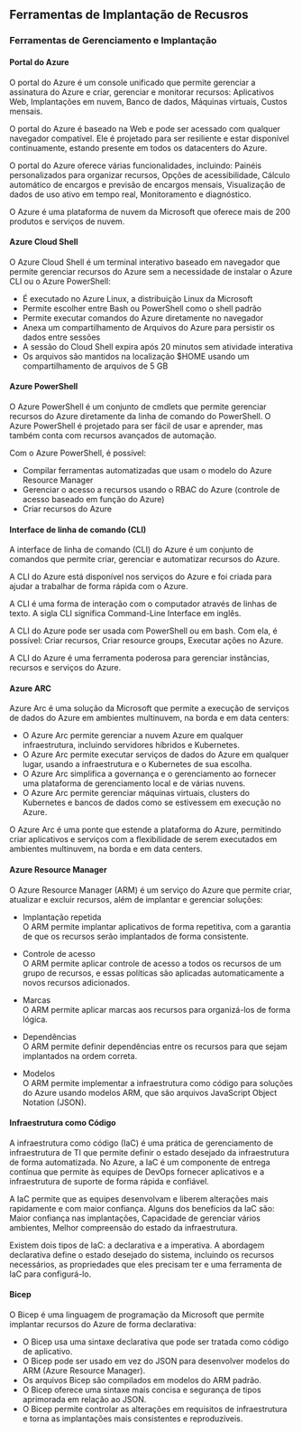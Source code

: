 ## Ferramentas de Implantação de Recusros

### Ferramentas de Gerenciamento e Implantação
#### Portal do Azure
O portal do Azure é um console unificado que permite gerenciar a assinatura do Azure e criar, gerenciar e monitorar recursos: Aplicativos Web, Implantações em nuvem, Banco de dados, Máquinas virtuais, Custos mensais. 

O portal do Azure é baseado na Web e pode ser acessado com qualquer navegador compatível. Ele é projetado para ser resiliente e estar disponível continuamente, estando presente em todos os datacenters do Azure. 

O portal do Azure oferece várias funcionalidades, incluindo: Painéis personalizados para organizar recursos, Opções de acessibilidade, Cálculo automático de encargos e previsão de encargos mensais, Visualização de dados de uso ativo em tempo real, Monitoramento e diagnóstico. 

O Azure é uma plataforma de nuvem da Microsoft que oferece mais de 200 produtos e serviços de nuvem.
#### Azure Cloud Shell
O Azure Cloud Shell é um terminal interativo baseado em navegador que permite gerenciar recursos do Azure sem a necessidade de instalar o Azure CLI ou o Azure PowerShell: 
- É executado no Azure Linux, a distribuição Linux da Microsoft 
- Permite escolher entre Bash ou PowerShell como o shell padrão 
- Permite executar comandos do Azure diretamente no navegador 
- Anexa um compartilhamento de Arquivos do Azure para persistir os dados entre sessões 
- A sessão do Cloud Shell expira após 20 minutos sem atividade interativa 
- Os arquivos são mantidos na localização $HOME usando um compartilhamento de arquivos de 5 GB
#### Azure PowerShell
O Azure PowerShell é um conjunto de cmdlets que permite gerenciar recursos do Azure diretamente da linha de comando do PowerShell. O Azure PowerShell é projetado para ser fácil de usar e aprender, mas também conta com recursos avançados de automação. 

Com o Azure PowerShell, é possível: 
- Compilar ferramentas automatizadas que usam o modelo do Azure Resource Manager 
- Gerenciar o acesso a recursos usando o RBAC do Azure (controle de acesso baseado em função do Azure) 
- Criar recursos do Azure
#### Interface de linha de comando (CLI)
A interface de linha de comando (CLI) do Azure é um conjunto de comandos que permite criar, gerenciar e automatizar recursos do Azure.

A CLI do Azure está disponível nos serviços do Azure e foi criada para ajudar a trabalhar de forma rápida com o Azure. 

A CLI é uma forma de interação com o computador através de linhas de texto. A sigla CLI significa Command-Line Interface em inglês. 

A CLI do Azure pode ser usada com PowerShell ou em bash. Com ela, é possível: Criar recursos, Criar resource groups, Executar ações no Azure. 

A CLI do Azure é uma ferramenta poderosa para gerenciar instâncias, recursos e serviços do Azure.

#### Azure ARC
Azure Arc é uma solução da Microsoft que permite a execução de serviços de dados do Azure em ambientes multinuvem, na borda e em data centers: 
- O Azure Arc permite gerenciar a nuvem Azure em qualquer infraestrutura, incluindo servidores híbridos e Kubernetes. 
- O Azure Arc permite executar serviços de dados do Azure em qualquer lugar, usando a infraestrutura e o Kubernetes de sua escolha. 
- O Azure Arc simplifica a governança e o gerenciamento ao fornecer uma plataforma de gerenciamento local e de várias nuvens. 
- O Azure Arc permite gerenciar máquinas virtuais, clusters do Kubernetes e bancos de dados como se estivessem em execução no Azure. 

O Azure Arc é uma ponte que estende a plataforma do Azure, permitindo criar aplicativos e serviços com a flexibilidade de serem executados em ambientes multinuvem, na borda e em data centers.

#### Azure Resource Manager
O Azure Resource Manager (ARM) é um serviço do Azure que permite criar, atualizar e excluir recursos, além de implantar e gerenciar soluções: 

- Implantação repetida</br>
O ARM permite implantar aplicativos de forma repetitiva, com a garantia de que os recursos serão implantados de forma consistente. 

- Controle de acesso</br>
O ARM permite aplicar controle de acesso a todos os recursos de um grupo de recursos, e essas políticas são aplicadas automaticamente a novos recursos adicionados. 

- Marcas</br>
O ARM permite aplicar marcas aos recursos para organizá-los de forma lógica. 

- Dependências</br>
O ARM permite definir dependências entre os recursos para que sejam implantados na ordem correta. 

- Modelos</br>
O ARM permite implementar a infraestrutura como código para soluções do Azure usando modelos ARM, que são arquivos JavaScript Object Notation (JSON).

#### Infraestrutura como Código
A infraestrutura como código (IaC) é uma prática de gerenciamento de infraestrutura de TI que permite definir o estado desejado da infraestrutura de forma automatizada. No Azure, a IaC é um componente de entrega contínua que permite às equipes de DevOps fornecer aplicativos e a infraestrutura de suporte de forma rápida e confiável. 

A IaC permite que as equipes desenvolvam e liberem alterações mais rapidamente e com maior confiança. Alguns dos benefícios da IaC são: Maior confiança nas implantações, Capacidade de gerenciar vários ambientes, Melhor compreensão do estado da infraestrutura. 

Existem dois tipos de IaC: a declarativa e a imperativa. A abordagem declarativa define o estado desejado do sistema, incluindo os recursos necessários, as propriedades que eles precisam ter e uma ferramenta de IaC para configurá-lo.

#### Bicep
O Bicep é uma linguagem de programação da Microsoft que permite implantar recursos do Azure de forma declarativa: 
- O Bicep usa uma sintaxe declarativa que pode ser tratada como código de aplicativo. 
- O Bicep pode ser usado em vez do JSON para desenvolver modelos do ARM (Azure Resource Manager). 
- Os arquivos Bicep são compilados em modelos do ARM padrão. 
- O Bicep oferece uma sintaxe mais concisa e segurança de tipos aprimorada em relação ao JSON. 
- O Bicep permite controlar as alterações em requisitos de infraestrutura e torna as implantações mais consistentes e reproduzíveis.
